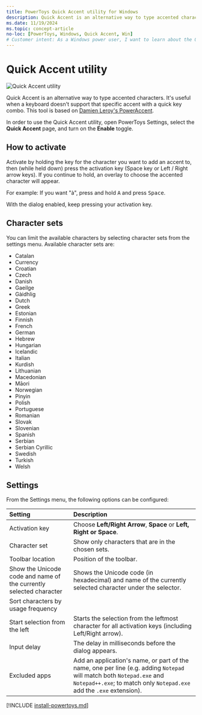 ```yaml
---
title: PowerToys Quick Accent utility for Windows
description: Quick Accent is an alternative way to type accented characters, useful for when a keyboard doesn't support that specific accent with a quick key combo.
ms.date: 11/19/2024
ms.topic: concept-article
no-loc: [PowerToys, Windows, Quick Accent, Win]
# Customer intent: As a Windows power user, I want to learn about the Quick Accent utility in PowerToys for Windows.
---
```


# Quick Accent utility

![Quick Accent utility](../images/pt-quick-accent.gif)

Quick Accent is an alternative way to type accented characters. It's useful when a keyboard doesn't support that specific accent with a quick key combo. This tool is based on [Damien Leroy's PowerAccent](https://github.com/damienleroy/PowerAccent).

In order to use the Quick Accent utility, open PowerToys Settings, select the **Quick Accent** page, and turn on the **Enable** toggle.

## How to activate

Activate by holding the key for the character you want to add an accent to, then (while held down) press the activation key (Space key or Left / Right arrow keys). If you continue to hold, an overlay to choose the accented character will appear.

For example: If you want "à", press and hold <kbd>A</kbd> and press <kbd>Space</kbd>.

With the dialog enabled, keep pressing your activation key.

## Character sets

You can limit the available characters by selecting character sets from the settings menu. Available character sets are:

* Catalan
* Currency
* Croatian
* Czech
* Danish
* Gaeilge
* Gàidhlig
* Dutch
* Greek
* Estonian
* Finnish
* French
* German
* Hebrew
* Hungarian
* Icelandic
* Italian
* Kurdish
* Lithuanian
* Macedonian
* Māori
* Norwegian
* Pinyin
* Polish
* Portuguese
* Romanian
* Slovak
* Slovenian
* Spanish
* Serbian
* Serbian Cyrillic
* Swedish
* Turkish
* Welsh

## Settings

From the Settings menu, the following options can be configured:

| Setting | Description |
| :--- | :--- |
| Activation key | Choose **Left/Right Arrow**, **Space** or **Left, Right or Space**. |
| Character set | Show only characters that are in the chosen sets. |
| Toolbar location | Position of the toolbar. |
| Show the Unicode code and name of the currently selected character | Shows the Unicode code (in hexadecimal) and name of the currently selected character under the selector. |
| Sort characters by usage frequency | |
| Start selection from the left | Starts the selection from the leftmost character for all activation keys (including Left/Right arrow). |
| Input delay | The delay in milliseconds before the dialog appears. |
| Excluded apps | Add an application's name, or part of the name, one per line (e.g. adding `Notepad` will match both `Notepad.exe` and `Notepad++.exe`; to match only `Notepad.exe` add the `.exe` extension). |

[!INCLUDE [install-powertoys.md](../includes/install-powertoys.md)]
